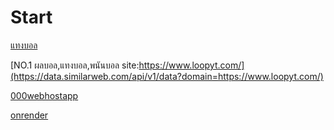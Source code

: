 # Start
[แทงบอล](https://www.loopyt.com/football-analysis/)

[NO.1 ผลบอล,แทงบอล,พนันบอล site:https://www.loopyt.com/](https://data.similarweb.com/api/v1/data?domain=https://www.loopyt.com/)

[000webhostapp](https://nufatop11.000webhostapp.com/)

[onrender](https://ufatop1.onrender.com)
